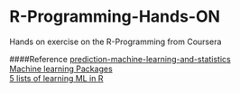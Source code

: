 R-Programming-Hands-ON
======================

Hands on exercise on the R-Programming from Coursera


####Reference
[prediction-machine-learning-and-statistics](http://ocw.mit.edu/courses/sloan-school-of-management/15-097-prediction-machine-learning-and-statistics-spring-2012/lecture-notes/MIT15_097S12_lec02.pdf)          
[Machine learning Packages](http://cran.r-project.org/web/views/MachineLearning.html)        
[5 lists of learning ML in R](http://stackoverflow.com/questions/4811995/r-and-data-mining)
